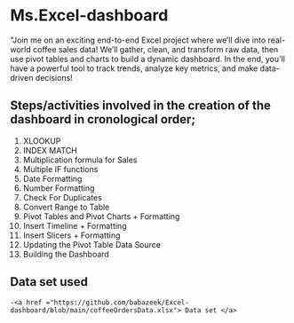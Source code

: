 # Ms.Excel-dashboard
"Join me on an exciting end-to-end Excel project where we’ll dive into real-world coffee sales data! We’ll gather, clean, and transform raw data, then use pivot tables and charts to build a dynamic dashboard. In the end, you'll have a powerful tool to track trends, analyze key metrics, and make data-driven decisions!


## Steps/activities involved in the creation of the dashboard in cronological order;
1.	XLOOKUP
2.	INDEX MATCH
3.	Multiplication formula for Sales
4.	Multiple IF functions
5.	Date Formatting
6.	Number Formatting
7.	Check For Duplicates
8.	Convert Range to Table
9.	Pivot Tables and Pivot Charts + Formatting
10.	Insert Timeline + Formatting
11.	Insert Slicers + Formatting
12.	Updating the Pivot Table Data Source
13.	Building the Dashboard

    
 ## Data set used
    -<a href ="https://github.com/babazeek/Excel-dashboard/blob/main/coffeeOrdersData.xlsx"> Data set </a>
